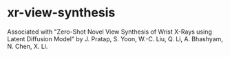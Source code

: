 # xr-view-synthesis
Associated with "Zero-Shot Novel View Synthesis of Wrist X-Rays using Latent Diffusion Model" by J. Pratap, S. Yoon, W.-C. Liu, Q. Li, A. Bhashyam, N. Chen, X. Li.
